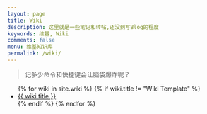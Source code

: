 ```yaml
---
layout: page
title: Wiki
description: 这里就是一些笔记和转帖,还没到写Blog的程度
keywords: 维基, Wiki
comments: false
menu: 维基知识库
permalink: /wiki/
---
```


> 记多少命令和快捷键会让脑袋爆炸呢？

<ul class="listing">
{% for wiki in site.wiki %}
{% if wiki.title != "Wiki Template" %}
<li class="listing-item"><a href="{{ wiki.url }}">{{ wiki.title }}</a></li>
{% endif %}
{% endfor %}
</ul>
